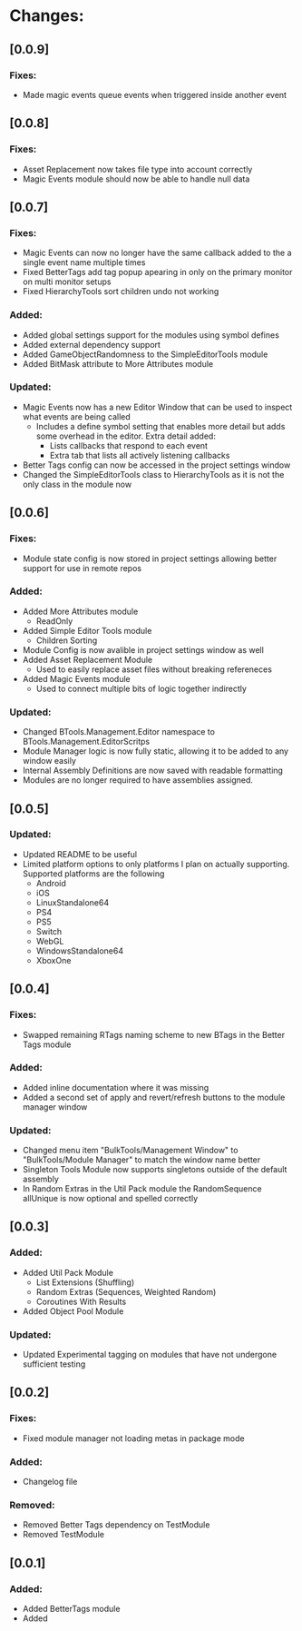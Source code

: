 # Changes:

## [0.0.9]

### Fixes:
- Made magic events queue events when triggered inside another event



## [0.0.8]

### Fixes:
- Asset Replacement now takes file type into account correctly
- Magic Events module should now be able to handle null data



## [0.0.7]

### Fixes:
- Magic Events can now no longer have the same callback added to the a single event name multiple times
- Fixed BetterTags add tag popup apearing in only on the primary monitor on multi monitor setups
- Fixed HierarchyTools sort children undo not working

### Added:
- Added global settings support for the modules using symbol defines
- Added external dependency support
- Added GameObjectRandomness to the SimpleEditorTools module
- Added BitMask attribute to More Attributes module

### Updated:
- Magic Events now has a new Editor Window that can be used to inspect what events are being called
  - Includes a define symbol setting that enables more detail but adds some overhead in the editor. Extra detail added:
    - Lists callbacks that respond to each event
    - Extra tab that lists all actively listening callbacks
- Better Tags config can now be accessed in the project settings window
- Changed the SimpleEditorTools class to HierarchyTools as it is not the only class in the module now



## [0.0.6]

### Fixes:
- Module state config is now stored in project settings allowing better support for use in remote repos

### Added:
- Added More Attributes module
  - ReadOnly
- Added Simple Editor Tools module
  - Children Sorting
- Module Config is now avalible in project settings window as well
- Added Asset Replacement Module
  - Used to easily replace asset files without breaking refereneces
- Added Magic Events module
  - Used to connect multiple bits of logic together indirectly

### Updated:
- Changed BTools.Management.Editor namespace to BTools.Management.EditorScritps
- Module Manager logic is now fully static, allowing it to be added to any window easily
- Internal Assembly Definitions are now saved with readable formatting
- Modules are no longer required to have assemblies assigned.



## [0.0.5]

### Updated:
- Updated README to be useful
- Limited platform options to only platforms I plan on actually supporting. Supported platforms are the following
  - Android
  - iOS
  - LinuxStandalone64
  - PS4
  - PS5
  - Switch
  - WebGL
  - WindowsStandalone64
  - XboxOne



## [0.0.4]

### Fixes:
- Swapped remaining RTags naming scheme to new BTags in the Better Tags module

### Added:
- Added inline documentation where it was missing
- Added a second set of apply and revert/refresh buttons to the module manager window

### Updated:
- Changed menu item "BulkTools/Management Window" to "BulkTools/Module Manager" to match the window name better
- Singleton Tools Module now supports singletons outside of the default assembly
- In Random Extras in the Util Pack module the RandomSequence allUnique is now optional and spelled correctly



## [0.0.3]

### Added:
- Added Util Pack Module
    - List Extensions (Shuffling)
    - Random Extras (Sequences, Weighted Random)
    - Coroutines With Results
- Added Object Pool Module

### Updated:
- Updated Experimental tagging on modules that have not undergone sufficient testing



## [0.0.2]

### Fixes:
- Fixed module manager not loading metas in package mode

### Added:
- Changelog file

### Removed:
- Removed Better Tags dependency on TestModule
- Removed TestModule



## [0.0.1]

### Added:
- Added BetterTags module
- Added